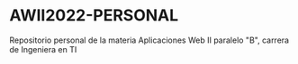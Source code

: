 # AWII2022-PERSONAL
Repositorio personal de la materia Aplicaciones Web II paralelo "B", carrera de Ingeniera en TI
